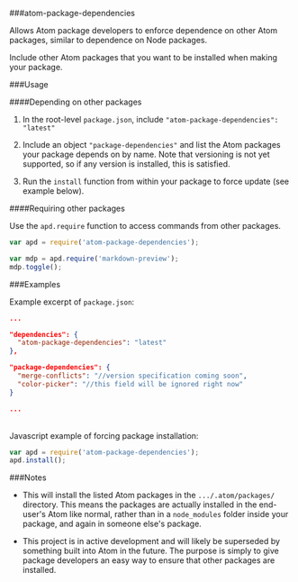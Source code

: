 ###atom-package-dependencies

Allows Atom package developers to enforce dependence on other Atom packages, similar to dependence on Node packages.

Include other Atom packages that you want to be installed when making your package.

###Usage

####Depending on other packages

1. In the root-level `package.json`, include `"atom-package-dependencies": "latest"`

2. Include an object `"package-dependencies"` and list the Atom packages your package depends on by name. Note that versioning is not yet supported, so if any version is installed, this is satisfied.

3. Run the `install` function from within your package to force update (see example below).

####Requiring other packages

Use the `apd.require` function to access commands from other packages.

```js
var apd = require('atom-package-dependencies');

var mdp = apd.require('markdown-preview');
mdp.toggle();
```

###Examples

Example excerpt of `package.json`:

```json
...

"dependencies": {
  "atom-package-dependencies": "latest"
},

"package-dependencies": {
  "merge-conflicts": "//version specification coming soon",
  "color-picker": "//this field will be ignored right now"
}

...
```
<br>Javascript example of forcing package installation:

```js
var apd = require('atom-package-dependencies');
apd.install();
```

###Notes

- This will install the listed Atom packages in the `.../.atom/packages/` directory. This means the packages are actually installed in the end-user's Atom like normal, rather than in a `node_modules` folder inside your package, and again in someone else's package.

- This project is in active development and will likely be superseded by something built into Atom in the future. The purpose is simply to give package developers an easy way to ensure that other packages are installed.
